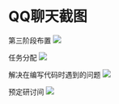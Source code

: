 # QQ聊天截图

第三阶段布置
![](https://github.com/president-for-life/NJU-SF2/blob/master/%E7%AC%AC%E4%B8%89%E9%98%B6%E6%AE%B5/QQ%E8%81%8A%E5%A4%A9%E6%88%AA%E5%9B%BE/%E7%AC%AC%E4%B8%89%E9%98%B6%E6%AE%B5%E5%B8%83%E7%BD%AE.jpg?raw=true)

任务分配
![](https://github.com/president-for-life/NJU-SF2/blob/master/%E7%AC%AC%E4%B8%89%E9%98%B6%E6%AE%B5/QQ%E8%81%8A%E5%A4%A9%E6%88%AA%E5%9B%BE/%E4%BB%BB%E5%8A%A1%E5%88%86%E9%85%8D.jpg?raw=true)

解决在编写代码时遇到的问题
![](https://github.com/president-for-life/NJU-SF2/blob/master/%E7%AC%AC%E4%B8%89%E9%98%B6%E6%AE%B5/QQ%E8%81%8A%E5%A4%A9%E6%88%AA%E5%9B%BE/%E8%A7%A3%E5%86%B3%E7%BC%96%E5%86%99%E4%BB%A3%E7%A0%81%E6%97%B6%E9%81%87%E5%88%B0%E7%9A%84%E9%97%AE%E9%A2%98.jpg?raw=true)

预定研讨间
![](https://github.com/president-for-life/NJU-SF2/blob/master/%E7%AC%AC%E4%B8%89%E9%98%B6%E6%AE%B5/QQ%E8%81%8A%E5%A4%A9%E6%88%AA%E5%9B%BE/%E9%A2%84%E5%AE%9A%E7%A0%94%E8%AE%A8%E9%97%B4.png?raw=true)
